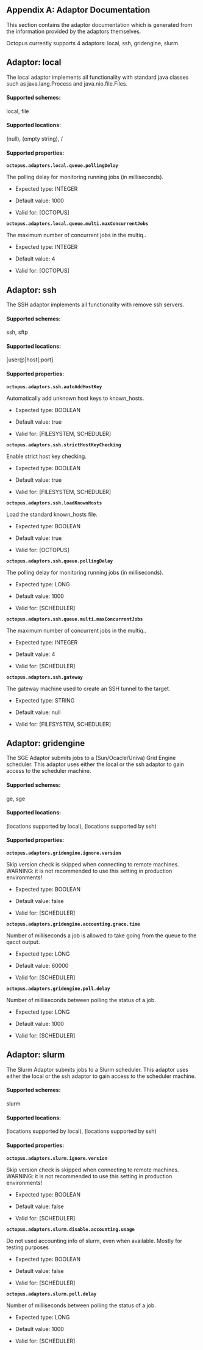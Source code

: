 Appendix A: Adaptor Documentation
---------------------------------

This section contains the adaptor documentation which is generated from the information provided by the adaptors themselves.

Octopus currently supports 4 adaptors: local, ssh, gridengine, slurm.

Adaptor: local
--------

The local adaptor implements all functionality with  standard java classes such as java.lang.Process and java.nio.file.Files.

#### Supported schemes: ####
local, file

#### Supported locations: ####
(null), (empty string), /

#### Supported properties: ####


__`octopus.adaptors.local.queue.pollingDelay`__

The polling delay for monitoring running jobs (in milliseconds).

- Expected type: INTEGER

- Default value: 1000

- Valid for: [OCTOPUS]


__`octopus.adaptors.local.queue.multi.maxConcurrentJobs`__

The maximum number of concurrent jobs in the multiq..

- Expected type: INTEGER

- Default value: 4

- Valid for: [OCTOPUS]



Adaptor: ssh
--------

The SSH adaptor implements all functionality with remove ssh servers.

#### Supported schemes: ####
ssh, sftp

#### Supported locations: ####
[user@]host[:port]

#### Supported properties: ####


__`octopus.adaptors.ssh.autoAddHostKey`__

Automatically add unknown host keys to known_hosts.

- Expected type: BOOLEAN

- Default value: true

- Valid for: [FILESYSTEM, SCHEDULER]


__`octopus.adaptors.ssh.strictHostKeyChecking`__

Enable strict host key checking.

- Expected type: BOOLEAN

- Default value: true

- Valid for: [FILESYSTEM, SCHEDULER]


__`octopus.adaptors.ssh.loadKnownHosts`__

Load the standard known_hosts file.

- Expected type: BOOLEAN

- Default value: true

- Valid for: [OCTOPUS]


__`octopus.adaptors.ssh.queue.pollingDelay`__

The polling delay for monitoring running jobs (in milliseconds).

- Expected type: LONG

- Default value: 1000

- Valid for: [SCHEDULER]


__`octopus.adaptors.ssh.queue.multi.maxConcurrentJobs`__

The maximum number of concurrent jobs in the multiq..

- Expected type: INTEGER

- Default value: 4

- Valid for: [SCHEDULER]


__`octopus.adaptors.ssh.gateway`__

The gateway machine used to create an SSH tunnel to the target.

- Expected type: STRING

- Default value: null

- Valid for: [FILESYSTEM, SCHEDULER]



Adaptor: gridengine
--------

The SGE Adaptor submits jobs to a (Sun/Ocacle/Univa) Grid Engine scheduler. This adaptor uses either the local or the ssh adaptor to gain access to the scheduler machine.

#### Supported schemes: ####
ge, sge

#### Supported locations: ####
(locations supported by local), (locations supported by ssh)

#### Supported properties: ####


__`octopus.adaptors.gridengine.ignore.version`__

Skip version check is skipped when connecting to remote machines. WARNING: it is not recommended to use this setting in production environments!

- Expected type: BOOLEAN

- Default value: false

- Valid for: [SCHEDULER]


__`octopus.adaptors.gridengine.accounting.grace.time`__

Number of milliseconds a job is allowed to take going from the queue to the qacct output.

- Expected type: LONG

- Default value: 60000

- Valid for: [SCHEDULER]


__`octopus.adaptors.gridengine.poll.delay`__

Number of milliseconds between polling the status of a job.

- Expected type: LONG

- Default value: 1000

- Valid for: [SCHEDULER]



Adaptor: slurm
--------

The Slurm Adaptor submits jobs to a Slurm scheduler. This adaptor uses either the local or the ssh adaptor to gain access to the scheduler machine.

#### Supported schemes: ####
slurm

#### Supported locations: ####
(locations supported by local), (locations supported by ssh)

#### Supported properties: ####


__`octopus.adaptors.slurm.ignore.version`__

Skip version check is skipped when connecting to remote machines. WARNING: it is not recommended to use this setting in production environments!

- Expected type: BOOLEAN

- Default value: false

- Valid for: [SCHEDULER]


__`octopus.adaptors.slurm.disable.accounting.usage`__

Do not used accounting info of slurm, even when available. Mostly for testing purposes

- Expected type: BOOLEAN

- Default value: false

- Valid for: [SCHEDULER]


__`octopus.adaptors.slurm.poll.delay`__

Number of milliseconds between polling the status of a job.

- Expected type: LONG

- Default value: 1000

- Valid for: [SCHEDULER]



